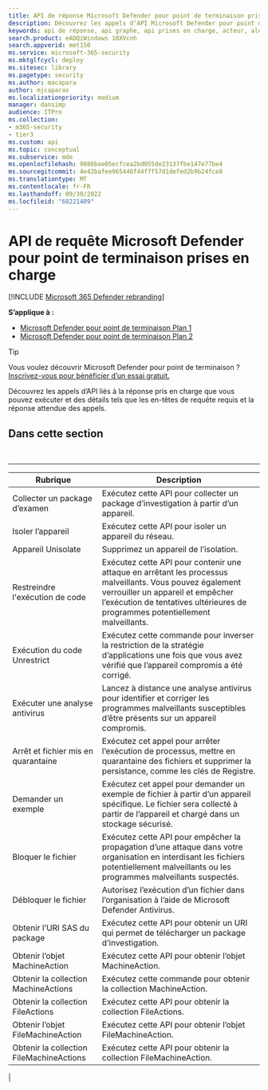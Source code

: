 ```yaml
---
title: API de réponse Microsoft Defender pour point de terminaison prises en charge
description: Découvrez les appels d’API Microsoft Defender pour point de terminaison spécifiques liés à la réponse.
keywords: api de réponse, api graphe, api prises en charge, acteur, alertes, appareil, utilisateur, domaine, ip, fichier
search.product: eADQiWindows 10XVcnh
search.appverid: met150
ms.service: microsoft-365-security
ms.mktglfcycl: deploy
ms.sitesec: library
ms.pagetype: security
ms.author: macapara
author: mjcaparas
ms.localizationpriority: medium
manager: dansimp
audience: ITPro
ms.collection:
- m365-security
- tier3
ms.custom: api
ms.topic: conceptual
ms.subservice: mde
ms.openlocfilehash: 9086bae05ecfcea2bd055de23137fbe147e77be4
ms.sourcegitcommit: 4e42bafee965446f44f7f57d1defed2b9b24fce8
ms.translationtype: MT
ms.contentlocale: fr-FR
ms.lasthandoff: 09/30/2022
ms.locfileid: "68221409"
---
```

# <a name="supported-microsoft-defender-for-endpoint-query-apis"></a>API de requête Microsoft Defender pour point de terminaison prises en charge

[!INCLUDE [Microsoft 365 Defender rebranding](../../includes/microsoft-defender.md)]


**S’applique à :**
- [Microsoft Defender pour point de terminaison Plan 1](https://go.microsoft.com/fwlink/?linkid=2154037)
- [Microsoft Defender pour point de terminaison Plan 2](https://go.microsoft.com/fwlink/?linkid=2154037)

> [!TIP]
> Vous voulez découvrir Microsoft Defender pour point de terminaison ? [Inscrivez-vous pour bénéficier d’un essai gratuit.](https://signup.microsoft.com/create-account/signup?products=7f379fee-c4f9-4278-b0a1-e4c8c2fcdf7e&ru=https://aka.ms/MDEp2OpenTrial?ocid=docs-wdatp-supported-response-apis-abovefoldlink)

Découvrez les appels d’API liés à la réponse pris en charge que vous pouvez exécuter et des détails tels que les en-têtes de requête requis et la réponse attendue des appels.

## <a name="in-this-section"></a>Dans cette section

<br>

****

|Rubrique|Description|
|---|---|
|Collecter un package d’examen|Exécutez cette API pour collecter un package d’investigation à partir d’un appareil.|
|Isoler l’appareil|Exécutez cette API pour isoler un appareil du réseau.|
|Appareil Unisolate|Supprimez un appareil de l’isolation.|
|Restreindre l'exécution de code|Exécutez cette API pour contenir une attaque en arrêtant les processus malveillants. Vous pouvez également verrouiller un appareil et empêcher l’exécution de tentatives ultérieures de programmes potentiellement malveillants.|
|Exécution du code Unrestrict|Exécutez cette commande pour inverser la restriction de la stratégie d’applications une fois que vous avez vérifié que l’appareil compromis a été corrigé.|
|Exécuter une analyse antivirus|Lancez à distance une analyse antivirus pour identifier et corriger les programmes malveillants susceptibles d’être présents sur un appareil compromis.|
|Arrêt et fichier mis en quarantaine|Exécutez cet appel pour arrêter l’exécution de processus, mettre en quarantaine des fichiers et supprimer la persistance, comme les clés de Registre.|
|Demander un exemple|Exécutez cet appel pour demander un exemple de fichier à partir d’un appareil spécifique. Le fichier sera collecté à partir de l’appareil et chargé dans un stockage sécurisé.|
|Bloquer le fichier|Exécutez cette API pour empêcher la propagation d’une attaque dans votre organisation en interdisant les fichiers potentiellement malveillants ou les programmes malveillants suspectés.|
|Débloquer le fichier|Autorisez l’exécution d’un fichier dans l’organisation à l’aide de Microsoft Defender Antivirus.|
|Obtenir l’URI SAS du package|Exécutez cette API pour obtenir un URI qui permet de télécharger un package d’investigation.|
|Obtenir l’objet MachineAction|Exécutez cette API pour obtenir l’objet MachineAction.|
|Obtenir la collection MachineActions|Exécutez cette commande pour obtenir la collection MachineAction.|
|Obtenir la collection FileActions|Exécutez cette API pour obtenir la collection FileActions.|
|Obtenir l’objet FileMachineAction|Exécutez cette API pour obtenir l’objet FileMachineAction.|
|Obtenir la collection FileMachineActions|Exécutez cette API pour obtenir la collection FileMachineAction.|
|
